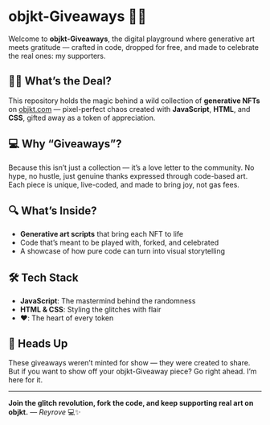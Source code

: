 # objkt-Giveaways 🎁💎

Welcome to **objkt-Giveaways**, the digital playground where generative art meets gratitude — crafted in code, dropped for free, and made to celebrate the real ones: my supporters.

## 🎨✨ What’s the Deal?

This repository holds the magic behind a wild collection of **generative NFTs** on [objkt.com](https://objkt.com/collections/KT1FnuPJx8znHtaN5xKpvA9LfqRkakebSyeh) — pixel-perfect chaos created with **JavaScript**, **HTML**, and **CSS**, gifted away as a token of appreciation.

## 💻 Why “Giveaways”?

Because this isn’t just a collection — it’s a love letter to the community.
No hype, no hustle, just genuine thanks expressed through code-based art. Each piece is unique, live-coded, and made to bring joy, not gas fees.

## 🔍 What’s Inside?

* **Generative art scripts** that bring each NFT to life
* Code that’s meant to be played with, forked, and celebrated
* A showcase of how pure code can turn into visual storytelling

## 🛠 Tech Stack

* **JavaScript**: The mastermind behind the randomness
* **HTML & CSS**: Styling the glitches with flair
* **❤️**: The heart of every token

## 🚨 Heads Up

These giveaways weren’t minted for show — they were created to share. But if you want to show off your objkt-Giveaway piece? Go right ahead. I’m here for it.

---

**Join the glitch revolution, fork the code, and keep supporting real art on objkt.**
— *Reyrove* 💻✨
